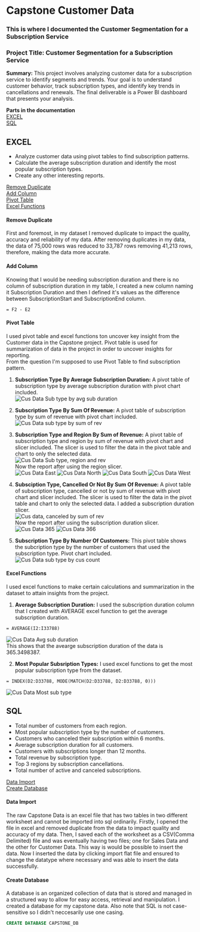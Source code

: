 # Capstone Customer Data
### This is where I documented the Customer Segmentation for a Subscription Service
### Project Title: Customer Segmentation for a Subscription Service
**Summary:** This project involves analyzing customer data for a subscription service to identify segments and trends. Your goal is to understand customer behavior, track subscription types, and identify key trends in cancellations and renewals. The final deliverable is a Power BI dashboard that presents your analysis.

**Parts in the documentation**\
[EXCEL](#excel)\
[SQL](#sql)

## EXCEL
- Analyze customer data using pivot tables to find subscription patterns.
- Calculate the average subscription duration and identify the most popular subscription types.
- Create any other interesting reports.

[Remove Duplicate](#remove-duplicate)\
[Add Column](#add-column)\
[Pivot Table](#pivot-table)\
[Excel Functions](excel-functions)

#### Remove Duplicate
First and foremost, in my dataset I removed duplicate to impact the quality, accuracy and reliability of my data. After removing duplicates in my data, the data of 75,000 rows was reduced to 33,787 rows removing 41,213 rows, therefore, making the data more accurate.

#### Add Column
Knowing that I would be needing subscription duration and there is no column of subscription duration in my table, I created a new column naming it Subscription Duration and then I defined it's values as the difference between SubscriptionStart and SubscriptionEnd column.
```EXCEL
= F2 - E2
```

#### Pivot Table
I used pivot table and excel functions ton uncover key insight from the Customer data in the Capstone project. Pivot table is used for summarization of data in the project in order to uncover insights for reporting.\
From the question I'm supposed to use Pivot Table to find subscription pattern.

1. **Subscription Type By Average Subscription Duration:**
A pivot table of subscription type by average subscription duration with pivot chart included.\
![Cus Data Sub type by avg sub duration](https://github.com/user-attachments/assets/3c96d359-2c20-49a8-a63b-b31862b8839f)

2. **Subscription Type By Sum Of Revenue:**
A pivot table of subscription type by sum of revenue with pivot chart included.\
![Cus Data sub type by sum of rev](https://github.com/user-attachments/assets/294157e5-7878-47c6-a3b5-e319efa77b89)

3. **Subscription Type and Region By Sum of Revenue:**
A pivot table of subscription type and region by sum of revenue with pivot chart and slicer included. The slicer is used to filter the data in the pivot table and chart to only the selected data.\
![Cus Data Sub type, region and rev](https://github.com/user-attachments/assets/bc977feb-8359-4b85-88b6-45f5909675a8)\
Now the report after using the region slicer.\
![Cus Data East](https://github.com/user-attachments/assets/af89af92-5f47-4214-9fc5-2580cc6cc2bf)
![Cus Data North](https://github.com/user-attachments/assets/4c9c8b1c-2984-44e5-8e78-7f5586564394)
![Cus Data South](https://github.com/user-attachments/assets/67320051-4a30-4744-9d3a-6447f1be17b2)
![Cus Data West](https://github.com/user-attachments/assets/b50a72ea-32b5-4f93-9335-dc05707f9964)

4. **Subsciption Type, Cancelled Or Not By Sum Of Revenue:**
A pivot table of subscription type, cancelled or not by sum of revenue with pivot chart and slicer included. The slicer is used to filter the data in the pivot table and chart to only the selected data. I added a subscription duration slicer.\
![Cus data, canceled by sum of rev](https://github.com/user-attachments/assets/04b02da7-ea12-4e7d-8fb1-88fedd4c93bb)\
Now the report after using the subscription duration slicer.\
![Cus Data 365](https://github.com/user-attachments/assets/69d04175-53b0-4263-a4e0-63ee456bd181)
![Cus Data 366](https://github.com/user-attachments/assets/ed163157-6863-49b7-9464-60cd52abf300)

5. **Subscription Type By Number Of Customers:**
This pivot table shows the subcription type by the number of customers that used the subscription type. Pivot chart included.\
![Cus Data sub type by cus count](https://github.com/user-attachments/assets/bfc9380d-616e-487b-ae0a-191ef50bbff9)

#### Excel Functions
I used excel functions to make certain calculations and summarization in the dataset to attain insights from the project.

1. **Average Subscription Duration:** I used the subscription duration column that I created with AVERAGE excel function to get the average subscription duration.
```EXCEL
= AVERAGE(I2:I33788)
```
![Cus Data Avg sub duration](https://github.com/user-attachments/assets/aef83405-2ff1-4a11-9f27-2dbfbb4c2fcb)\
This shows that the avearge subscription duration of the data is 365.3498387.

2. **Most Popular Subsription Types:** I used excel functions to get the most popular subscription type from the dataset.
```EXCEL
= INDEX(D2:D33788, MODE(MATCH(D2:D33788, D2:D33788, 0)))
```
![Cus Data Most sub type](https://github.com/user-attachments/assets/74db1f6c-e87e-4af9-acd0-3e7593d0b1f5)

## SQL
- Total number of customers from each region.
- Most popular subscription type by the number of customers.
- Customers who canceled their subscription within 6 months.
- Average subscription duration for all customers.
- Customers with subscriptions longer than 12 months.
- Total revenue by subscription type.
- Top 3 regions by subscription cancellations.
- Total number of active and canceled subscriptions.

[Data Import](#data-import)\
[Create Database](#create-database)


#### Data Import
The raw Capstone Data is an excel file that has two tables in two different worksheet and cannot be imported into sql ordinarily. Firstly, I opened the file in excel and removed duplicate from the data to impact quality and accuracy of my data. Then, I saved each of the worksheet as a CSV(Comma Delimited) file and was eventually having two files; one for Sales Data and the other for Customer Data. This way is would be possible to insert the data. Now I inserted the data by clicking import flat file and ensured to change the datatype where necessary and was able to insert the data successfully.

#### Create Database
A database is an organized collection of data that is stored and managed in a structured way to allow for easy access, retrieval and manipulation. I created a database for my capstone data. Also note that SQL is not case-sensitive so I didn't neccesarily use one casing.
```SQL
CREATE DATABASE CAPSTONE_DB
```






